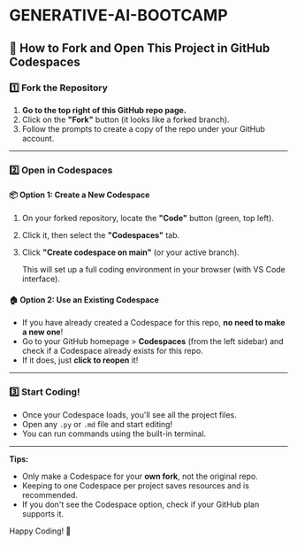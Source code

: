 # GENERATIVE-AI-BOOTCAMP

## 🚀 How to Fork and Open This Project in GitHub Codespaces

### 1️⃣ Fork the Repository

1. **Go to the top right of this GitHub repo page.**
2. Click on the **"Fork"** button (it looks like a forked branch).
3. Follow the prompts to create a copy of the repo under your GitHub account.

---

### 2️⃣ Open in Codespaces

#### 📦 Option 1: Create a New Codespace

1. On your forked repository, locate the **"Code"** button (green, top left).
2. Click it, then select the **"Codespaces"** tab.
3. Click **"Create codespace on main"** (or your active branch).

   This will set up a full coding environment in your browser (with VS Code interface).

#### 🏠 Option 2: Use an Existing Codespace

- If you have already created a Codespace for this repo, **no need to make a new one**!
- Go to your GitHub homepage > **Codespaces** (from the left sidebar) and check if a Codespace already exists for this repo.
- If it does, just **click to reopen** it!

---

### 3️⃣ Start Coding!

- Once your Codespace loads, you'll see all the project files.
- Open any `.py` or `.md` file and start editing!
- You can run commands using the built-in terminal.

---

**Tips:**
- Only make a Codespace for your **own fork**, not the original repo.
- Keeping to one Codespace per project saves resources and is recommended.
- If you don't see the Codespace option, check if your GitHub plan supports it.

Happy Coding! 🚀

